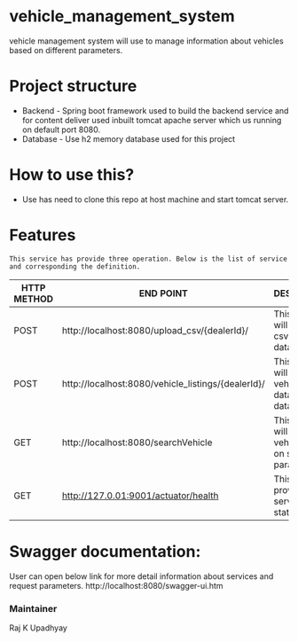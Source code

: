 # vehicle_management_system
vehicle management system will use to manage information about vehicles based on different parameters.

# Project structure
  * Backend - Spring boot framework used to build the backend service and for content deliver used inbuilt tomcat apache
   server which us running on default port 8080.
  * Database - Use h2 memory database used for this project

# How to use this?
  - Use has need to clone this repo at host machine and start tomcat server.

# Features
    This service has provide three operation. Below is the list of service and corresponding the definition.
    
|  HTTP METHOD | END POINT   |  DESCRIPTION |
|---|---|---|
|  POST | http://localhost:8080/upload_csv/{dealerId}/  | This end point will upload csv data into database  |
|  POST | http://localhost:8080/vehicle_listings/{dealerId}/  | This end point will persist vehicle json data into database |
|  GET | http://localhost:8080/searchVehicle  | This endpoint will serach vehicle based on specified parameters |
|  GET | http://127.0.01:9001/actuator/health  | This will provide service heath status. |

# Swagger documentation: 
 User can open below link for more detail information about services and request parameters.
 http://localhost:8080/swagger-ui.htm
 
 ### Maintainer 
 Raj K Upadhyay

